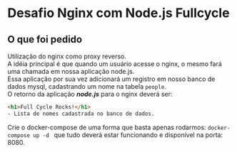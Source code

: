 # Desafio Nginx com Node.js Fullcycle
## O que foi pedido
Utilização do nginx como proxy reverso.\
A idéia principal é que quando um usuário acesse o nginx, o mesmo fará uma chamada em nossa aplicação node.js.\
Essa aplicação por sua vez adicionará um registro em nosso banco de dados mysql, cadastrando um nome na tabela ```people```.\
O retorno da aplicação ***node.js*** para o nginx deverá ser:
```html
<h1>Full Cycle Rocks!</h1>
- Lista de nomes cadastrada no banco de dados.
```
Crie o docker-compose de uma forma que basta apenas rodarmos: ```docker-compose up -d ```  que tudo deverá estar funcionando e disponível na porta: 8080.